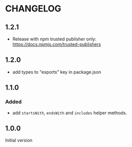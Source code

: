# CHANGELOG

## 1.2.1

- Release with npm trusted publisher only: https://docs.npmjs.com/trusted-publishers

## 1.2.0

- add types to "exports" key in package.json

## 1.1.0

### Added

- add `startsWith`, `endsWith` and `includes` helper methods.

## 1.0.0

Initial version
